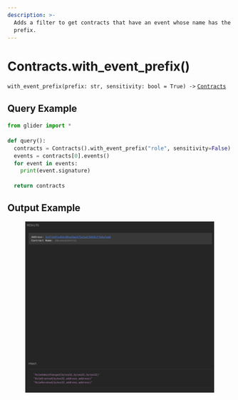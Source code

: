 ```yaml
---
description: >-
  Adds a filter to get contracts that have an event whose name has the given
  prefix.
---
```


# Contracts.with\_event\_prefix()

`with_event_prefix(prefix: str, sensitivity: bool = True) ->` [`Contracts`](./)

## Query Example

```python
from glider import *

def query():
  contracts = Contracts().with_event_prefix("role", sensitivity=False).exec(1)
  events = contracts[0].events()
  for event in events:
    print(event.signature)

  return contracts
```

## Output Example

<figure><img src="../../.gitbook/assets/image (56).png" alt=""><figcaption></figcaption></figure>
